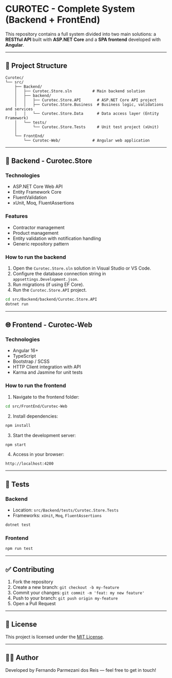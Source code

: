 
# CUROTEC - Complete System (Backend + FrontEnd)

This repository contains a full system divided into two main solutions: a **RESTful API** built with **ASP.NET Core** and a **SPA frontend** developed with **Angular**.

---

## 📁 Project Structure

```
Curotec/
└── src/
    ├── Backend/
    │   ├── Curotec.Store.sln         # Main backend solution
    │   ├── backend/
    │   │   ├── Curotec.Store.API       # ASP.NET Core API project
    │   │   ├── Curotec.Store.Business  # Business logic, validations and services
    │   │   └── Curotec.Store.Data      # Data access layer (Entity Framework)
    │   └── tests/
    │       └── Curotec.Store.Tests     # Unit test project (xUnit)
    │
    └── FrontEnd/
        └── Curotec-Web/              # Angular web application
```

---

## 🔧 Backend - Curotec.Store

### Technologies

- ASP.NET Core Web API
- Entity Framework Core
- FluentValidation
- xUnit, Moq, FluentAssertions

### Features

- Contractor management
- Product management
- Entity validation with notification handling
- Generic repository pattern

### How to run the backend

1. Open the `Curotec.Store.sln` solution in Visual Studio or VS Code.
2. Configure the database connection string in `appsettings.Development.json`.
3. Run migrations (if using EF Core).
4. Run the `Curotec.Store.API` project.

```bash
cd src/Backend/backend/Curotec.Store.API
dotnet run
```

---

## 🌐 Frontend - Curotec-Web

### Technologies

- Angular 16+
- TypeScript
- Bootstrap / SCSS
- HTTP Client integration with API
- Karma and Jasmine for unit tests

### How to run the frontend

1. Navigate to the frontend folder:
```bash
cd src/FrontEnd/Curotec-Web
```

2. Install dependencies:
```bash
npm install
```

3. Start the development server:
```bash
npm start
```

4. Access in your browser:
```
http://localhost:4200
```

---

## 🧪 Tests

### Backend

- Location: `src/Backend/tests/Curotec.Store.Tests`
- Frameworks: `xUnit`, `Moq`, `FluentAssertions`

```bash
dotnet test
```

### Frontend

```bash
npm run test
```

---

## ✅ Contributing

1. Fork the repository
2. Create a new branch: `git checkout -b my-feature`
3. Commit your changes: `git commit -m 'feat: my new feature'`
4. Push to your branch: `git push origin my-feature`
5. Open a Pull Request

---

## 📄 License

This project is licensed under the [MIT License](LICENSE).

---

## 👨‍💻 Author

Developed by Fernando Parmezani dos Reis — feel free to get in touch!
